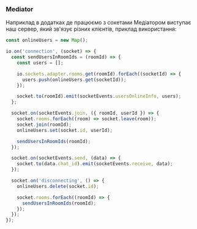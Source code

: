 ### Mediator
Наприклад в додатках де працюємо з сокетами Медіатором виступає наш сервер, який зв'язує різних клієнтів, приклад використання:
```javascript
const onlineUsers = new Map();

io.on('connection', (socket) => {
  const sendUsersInRoomIds = (roomId) => {
    const users = [];

    io.sockets.adapter.rooms.get(roomId).forEach((socketId) => {
      users.push(onlineUsers.get(socketId));
    });

    socket.to(roomId).emit(socketEvents.usersOnlineInfo, users);
  };

  socket.on(socketEvents.join, ({ roomId, userId }) => {
    socket.rooms.forEach((room) => socket.leave(room));
    socket.join(roomId);
    onlineUsers.set(socket.id, userId);

    sendUsersInRoomIds(roomId);
  });

  socket.on(socketEvents.send, (data) => {
    socket.to(data.chat_id).emit(socketEvents.receive, data);
  });

  socket.on('disconnecting', () => {
    onlineUsers.delete(socket.id);

    socket.rooms.forEach((roomId) => {
      sendUsersInRoomIds(roomId);
    });
  });
});
```
